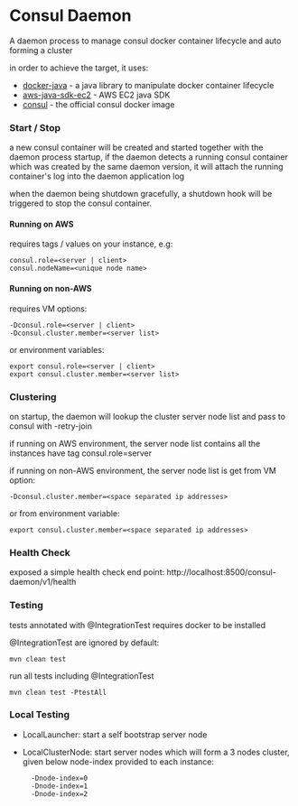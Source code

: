 # Consul Daemon

A daemon process to manage consul docker container lifecycle and auto forming a cluster

in order to achieve the target, it uses:
- [docker-java](https://github.com/docker-java/docker-java) - a java library to manipulate docker container lifecycle
- [aws-java-sdk-ec2]() - AWS EC2 java SDK
- [consul]() - the official consul docker image


### Start / Stop
a new consul container will be created and started together with the daemon process startup, if the daemon detects a running consul container which was created by the same daemon version, it will attach the running container's log into the daemon application log

when the daemon being shutdown gracefully, a shutdown hook will be triggered to stop the consul container.

#### Running on AWS
requires tags / values on your instance, e.g:

    consul.role=<server | client>
    consul.nodeName=<unique node name>

#### Running on non-AWS
requires VM options:

    -Dconsul.role=<server | client>
    -Dconsul.cluster.member=<server list>

or environment variables:

    export consul.role=<server | client>
    export consul.cluster.member=<server list>



### Clustering
on startup, the daemon will lookup the cluster server node list and pass to consul with -retry-join

if running on AWS environment, the server node list contains all the instances have tag consul.role=server

if running on non-AWS environment, the server node list is get from VM option:

    -Dconsul.cluster.member=<space separated ip addresses>

or from environment variable:

    export consul.cluster.member=<space separated ip addresses>


### Health Check
exposed a simple health check end point:
http://localhost:8500/consul-daemon/v1/health

### Testing

tests annotated with @IntegrationTest requires docker to be installed

@IntegrationTest are ignored by default:

    mvn clean test

run all tests including @IntegrationTest

    mvn clean test -PtestAll

### Local Testing
- LocalLauncher: start a self bootstrap server node
- LocalClusterNode: start server nodes which will form a 3 nodes cluster, given below node-index provided to each instance:

        -Dnode-index=0
        -Dnode-index=1
        -Dnode-index=2